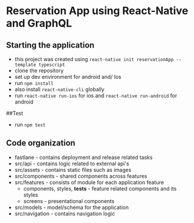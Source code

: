 # Reservation App using React-Native and GraphQL

## Starting the application
- this project was created using `react-native init reservationApp --template typescript`
- clone the repository
- set up dev environment for android and/ Ios
- run `npm install`
- also install `react-native-cli` globally
- run `react-native run-ios` for ios and `react-native run-android` for android

##Test
- run `npm test`

## Code organization

- fastlane              - contains deployment and release related tasks
- src/api               - contains logic related to external api's
- src/assets            - contains static files such as images
- src/components        - shared components across features
- src/features          - consists of module for each application feature
    - components, styles, __tests__ - feature related components and its styles 
    - screens           - presentational components
- src/models            - model/schema for the application
- src/navigation        - contains navigation logic






